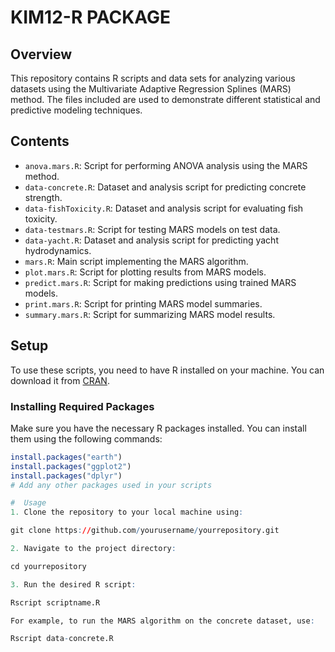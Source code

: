 # KIM12-R PACKAGE

## Overview
This repository contains R scripts and data sets for analyzing various datasets using the Multivariate Adaptive Regression Splines (MARS) method. The files included are used to demonstrate different statistical and predictive modeling techniques.

## Contents
- `anova.mars.R`: Script for performing ANOVA analysis using the MARS method.
- `data-concrete.R`: Dataset and analysis script for predicting concrete strength.
- `data-fishToxicity.R`: Dataset and analysis script for evaluating fish toxicity.
- `data-testmars.R`: Script for testing MARS models on test data.
- `data-yacht.R`: Dataset and analysis script for predicting yacht hydrodynamics.
- `mars.R`: Main script implementing the MARS algorithm.
- `plot.mars.R`: Script for plotting results from MARS models.
- `predict.mars.R`: Script for making predictions using trained MARS models.
- `print.mars.R`: Script for printing MARS model summaries.
- `summary.mars.R`: Script for summarizing MARS model results.

## Setup
To use these scripts, you need to have R installed on your machine. You can download it from [CRAN](https://cran.r-project.org/).

### Installing Required Packages
Make sure you have the necessary R packages installed. You can install them using the following commands:

```R
install.packages("earth")
install.packages("ggplot2")
install.packages("dplyr")
# Add any other packages used in your scripts

#  Usage
1. Clone the repository to your local machine using:

git clone https://github.com/yourusername/yourrepository.git

2. Navigate to the project directory:

cd yourrepository

3. Run the desired R script:

Rscript scriptname.R

For example, to run the MARS algorithm on the concrete dataset, use:

Rscript data-concrete.R
